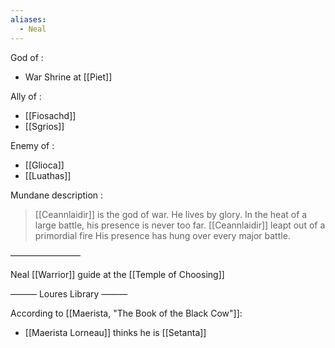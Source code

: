 ```yaml
---
aliases:
  - Neal
---
```

God of :
- War
Shrine at [[Piet]]

Ally of :
- [[Fiosachd]]
- [[Sgrios]]

Enemy of :
- [[Glioca]]
- [[Luathas]]

Mundane description :
> [[Ceannlaidir]] is the god of war. He lives by glory. In the heat of a large battle, his presence is never too far. 
> [[Ceannlaidir]] leapt out of a primordial fire His presence has hung over every major battle.

————————

Neal
[[Warrior]] guide at the [[Temple of Choosing]]

——— Loures Library ———

According to [[Maerista, "The Book of the Black Cow"]]:
- [[Maerista Lorneau]] thinks he is [[Setanta]]